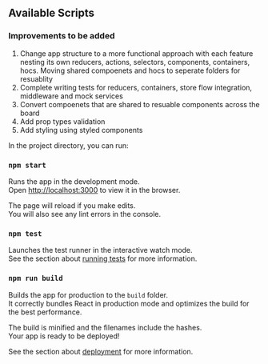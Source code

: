 ## Available Scripts

### Improvements to be added
1. Change app structure to a more functional approach with each feature nesting its own reducers, actions, selectors, components, containers, hocs. Moving shared compoenets and hocs to seperate folders for resuablity
2. Complete writing tests for reducers, containers, store flow integration, middleware and mock services
3. Convert compoenets that are shared to resuable components across the board
4. Add prop types validation
5. Add styling using styled components

In the project directory, you can run:

### `npm start`

Runs the app in the development mode.<br>
Open [http://localhost:3000](http://localhost:3000) to view it in the browser.

The page will reload if you make edits.<br>
You will also see any lint errors in the console.

### `npm test`

Launches the test runner in the interactive watch mode.<br>
See the section about [running tests](https://facebook.github.io/create-react-app/docs/running-tests) for more information.

### `npm run build`

Builds the app for production to the `build` folder.<br>
It correctly bundles React in production mode and optimizes the build for the best performance.

The build is minified and the filenames include the hashes.<br>
Your app is ready to be deployed!

See the section about [deployment](https://facebook.github.io/create-react-app/docs/deployment) for more information.
